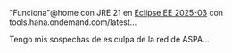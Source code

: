 "Funciona"@home con JRE 21 en [Eclipse EE 2025-03](https://www.eclipse.org/downloads/download.php?file=/technology/epp/downloads/release/2025-03/R/eclipse-jee-2025-03-R-win32-x86_64.zip) con tools.hana.ondemand.com/latest...

Tengo mis sospechas de es culpa de la red de ASPA...